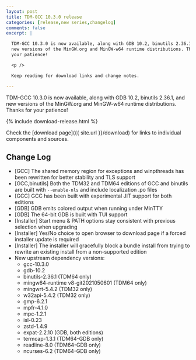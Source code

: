 ```yaml
---
layout: post
title: TDM-GCC 10.3.0 release
categories: [release,new series,changelog]
comments: false
excerpt: |

  TDM-GCC 10.3.0 is now available, along with GDB 10.2, binutils 2.36.1, and
  new versions of the MinGW.org and MinGW-w64 runtime distributions. Thanks for
  your patience!

  <p />

  Keep reading for download links and change notes.

---
```


TDM-GCC 10.3.0 is now available, along with GDB 10.2, binutils 2.36.1, and
new versions of the MinGW.org and MinGW-w64 runtime distributions. Thanks for
your patience!

{% include download-release.html %}

Check the [download page]({{ site.url }}/download) for links to individual components and sources.

## Change Log

  * [GCC] The shared memory region for exceptions and winpthreads has been rewritten for better stability and TLS support
  * [GCC,binutils] Both the TDM32 and TDM64 editions of GCC and binutils are built with `--enable-nls` and include localization .po files
  * [GCC] GCC has been built with experimental JIT support for both editions
  * [GDB] GDB emits colored output when running under MinTTY
  * [GDB] The 64-bit GDB is built with TUI support
  * [Installer] Start menu & PATH options stay consistent with previous selection when upgrading
  * [Installer] Yes/No choice to open browser to download page if a forced installer update is required
  * [Installer] The installer will gracefully block a bundle install from trying to rewrite an existing install from a non-supported edition
  * New upstream dependency versions:
    * gcc-10.3.0
    * gdb-10.2
    * binutils-2.36.1 (TDM64 only)
    * mingw64-runtime v8-git2021050601 (TDM64 only)
    * mingwrt-5.4.2 (TDM32 only)
    * w32api-5.4.2 (TDM32 only)
    * gmp-6.2.1
    * mpfr-4.1.0
    * mpc-1.2.1
    * isl-0.23
    * zstd-1.4.9
    * expat-2.2.10 (GDB, both editions)
    * termcap-1.3.1 (TDM64-GDB only)
    * readline-8.0 (TDM64-GDB only)
    * ncurses-6.2 (TDM64-GDB only)
